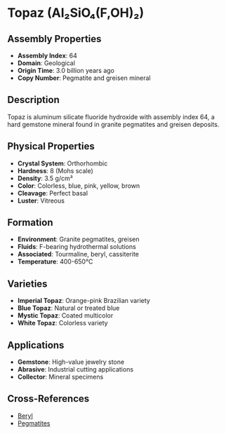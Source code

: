 # Topaz (Al₂SiO₄(F,OH)₂)

## Assembly Properties
- **Assembly Index**: 64
- **Domain**: Geological
- **Origin Time**: 3.0 billion years ago
- **Copy Number**: Pegmatite and greisen mineral

## Description
Topaz is aluminum silicate fluoride hydroxide with assembly index 64, a hard gemstone mineral found in granite pegmatites and greisen deposits.

## Physical Properties
- **Crystal System**: Orthorhombic
- **Hardness**: 8 (Mohs scale)
- **Density**: 3.5 g/cm³
- **Color**: Colorless, blue, pink, yellow, brown
- **Cleavage**: Perfect basal
- **Luster**: Vitreous

## Formation
- **Environment**: Granite pegmatites, greisen
- **Fluids**: F-bearing hydrothermal solutions
- **Associated**: Tourmaline, beryl, cassiterite
- **Temperature**: 400-650°C

## Varieties
- **Imperial Topaz**: Orange-pink Brazilian variety
- **Blue Topaz**: Natural or treated blue
- **Mystic Topaz**: Coated multicolor
- **White Topaz**: Colorless variety

## Applications
- **Gemstone**: High-value jewelry stone
- **Abrasive**: Industrial cutting applications
- **Collector**: Mineral specimens

## Cross-References
- [Beryl](/domains/geological/minerals/beryl.md)
- [Pegmatites](/domains/geological/formations/pegmatite.md)